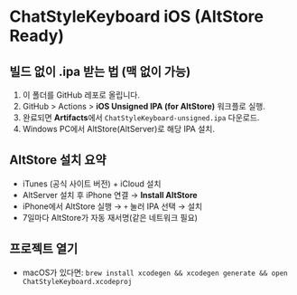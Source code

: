 # ChatStyleKeyboard iOS (AltStore Ready)

## 빌드 없이 .ipa 받는 법 (맥 없이 가능)
1) 이 폴더를 GitHub 레포로 올립니다.
2) GitHub > Actions > **iOS Unsigned IPA (for AltStore)** 워크플로 실행.
3) 완료되면 **Artifacts**에서 `ChatStyleKeyboard-unsigned.ipa` 다운로드.
4) Windows PC에서 AltStore(AltServer)로 해당 IPA 설치.

## AltStore 설치 요약
- iTunes (공식 사이트 버전) + iCloud 설치
- AltServer 설치 후 iPhone 연결 → **Install AltStore**
- iPhone에서 AltStore 실행 → `+` 눌러 IPA 선택 → 설치
- 7일마다 AltStore가 자동 재서명(같은 네트워크 필요)

## 프로젝트 열기
- macOS가 있다면: `brew install xcodegen && xcodegen generate && open ChatStyleKeyboard.xcodeproj`
